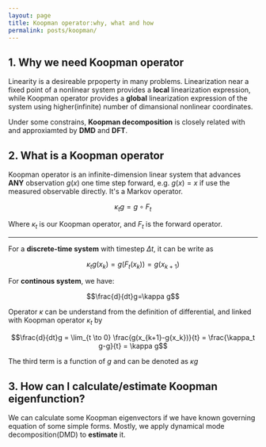 ```yaml
---
layout: page
title: Koopman operator:why, what and how
permalink: posts/koopman/
---
```

<head>
    <script src="https://cdn.mathjax.org/mathjax/latest/MathJax.js?config=TeX-AMS-MML_HTMLorMML" type="text/javascript"></script>
    <script type="text/x-mathjax-config">
        MathJax.Hub.Config({
            tex2jax: {
            skipTags: ['script', 'noscript', 'style', 'textarea', 'pre'],
            inlineMath: [['$','$']]
            }
        });
    </script>
</head>

## 1. Why we need Koopman operator
Linearity is a desireable prpoperty in many problems. Linearization near a fixed point of a nonlinear system provides a **local** linearization expression, while Koopman operator provides a **global** linearization expression of the system using higher(infinite) number of dimansional nonlinear coordinates.

Under some constrains, **Koopman decomposition** is closely related with and approxiamted by **DMD** and **DFT**.
## 2. What is a Koopman operator
Koopman operator is an infinite-dimension linear system that advances **ANY** observation $g(x)$ one time step forward, e.g. $g(x) = x$ if use the measured observable directly. It's a Markov operator.

$$\kappa_t g = g \circ F_t$$


Where $\kappa_t$ is our Koopman operator, and $F_t$ is the forward operator.

---

For a **discrete-time system** with timestep $\Delta t$, it can be write as

$$\kappa_t g(x_k) = g(F_t(x_k)) = g(x_{k+1})$$

For **continous system**, we have:

$$\frac{d}{dt}g=\kappa g$$

Operator $\kappa$ can be understand from the definition of differential, and linked with Koopman operator $\kappa_t$ by

$$\frac{d}{dt}g = \lim_{t \to 0} \frac{g(x_{k+1}-g{x_k})}{t} = \frac{\kappa_t g-g}{t} = \kappa g$$

The third term is a function of $g$ and can be denoted as $\kappa g$


## 3. How can I calculate/estimate Koopman eigenfunction?
We can calculate some Koopman eigenvectors if we have known governing equation of some simple forms. Mostly, we apply dynamical mode decomposition(DMD) to **estimate** it.
